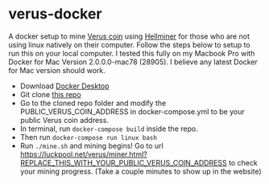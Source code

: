 # verus-docker
A docker setup to mine [Verus coin](https://verus.io/) using [Hellminer](https://github.com/hellcatz/luckpool) for those who are not using linux natively on their computer. Follow the steps below to setup to run this on your local computer. I tested this fully on my Macbook Pro with Docker for Mac Version 2.0.0.0-mac78 (28905). I believe any latest Docker for Mac version should work.

* Download [Docker Desktop](https://www.docker.com/products/docker-desktop)
* Git clone [this repo](https://github.com/JavaRockstar/verus-docker)
* Go to the cloned repo folder and modify the PUBLIC_VERUS_COIN_ADDRESS in docker-compose.yml to be your public Verus coin address.
* In terminal, run `docker-compose build` inside the repo.
* Then run `docker-compose run linux bash`
* Run `./mine.sh` and mining begins! Go to url https://luckpool.net/verus/miner.html?REPLACE_THIS_WITH_YOUR_PUBLIC_VERUS_COIN_ADDRESS to check your mining progress. (Take a couple minutes to show up in the website)

